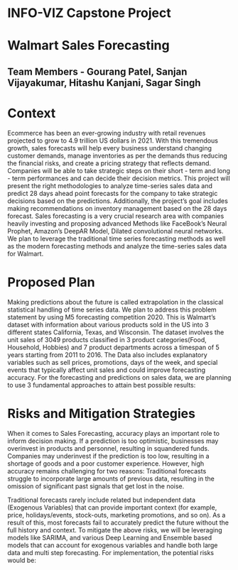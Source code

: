 # INFO-VIZ Capstone Project 
# Walmart Sales Forecasting
## Team Members - Gourang Patel, Sanjan Vijayakumar, Hitashu Kanjani, Sagar Singh


# Context

Ecommerce has been an ever-growing industry with retail revenues projected to grow to 4.9 trillion US dollars in 2021. With  this  tremendous  growth,  sales  forecasts  will  help  every  business understand  changing  customer demands, manage inventories as per the demands thus reducing the financial risks, and create a pricing strategy that reflects demand. Companies will be able to take strategic steps on their short - term and long - term performances and can decide  their decision  metrics. 
This project will present the right methodologies to analyze time-series sales data and predict 28 days ahead point forecasts for the company to take strategic decisions based on the predictions. Additionally, the project’s goal includes making recommendations on inventory  management based  on  the  28  days  forecast. Sales  forecasting is  a very crucial  research  area with companies heavily investing and proposing advanced Methods like FaceBook’s Neural Prophet, Amazon’s DeepAR Model, Dilated convolutional neural networks. We plan to leverage the traditional time series forecasting methods as well as the modern forecasting methods and analyze the time-series sales data for Walmart.

# Proposed Plan
Making predictions about the future is called extrapolation in the classical statistical handling of time series data. We plan to address this problem statement by using M5 forecasting competition 2020. This is Walmart’s dataset with information about various products sold in the US into 3 different states California, Texas, and Wisconsin. The dataset involves the unit sales of 3049 products classified in 3 product categories(Food, Household, Hobbies) and 7 product departments across a timespan of 5 years starting from 2011 to 2016. The Data  also includes  explanatory  variables  such  as  sell  prices,  promotions,  days  of  the  week,  and special events that typically affect unit sales and could improve forecasting accuracy. 
For the forecasting and predictions on sales data, we are planning to use 3 fundamental approaches to attain best possible results:

# Risks and Mitigation Strategies
When it comes to Sales Forecasting, accuracy plays an important role to inform decision making. If a prediction is too optimistic, businesses may overinvest in products and personnel, resulting in squandered funds. Companies may underinvest if the prediction is too low, resulting in a shortage of goods and a poor customer experience. However, high accuracy remains challenging for two reasons:
Traditional forecasts struggle to incorporate large amounts of previous data, resulting in the omission of significant past signals that get lost in the noise.


Traditional forecasts rarely include related but independent data (Exogenous Variables) that can provide important context (for example, price, holidays/events, stock-outs, marketing promotions, and so on). As a result of this, most forecasts fail to accurately predict the future without the full history and context.
To mitigate the above risks, we will be leveraging models like SARIMA, and various Deep Learning and Ensemble based models that can account for exogenous variables and handle both large data and multi step forecasting. For implementation, the potential risks would be:
